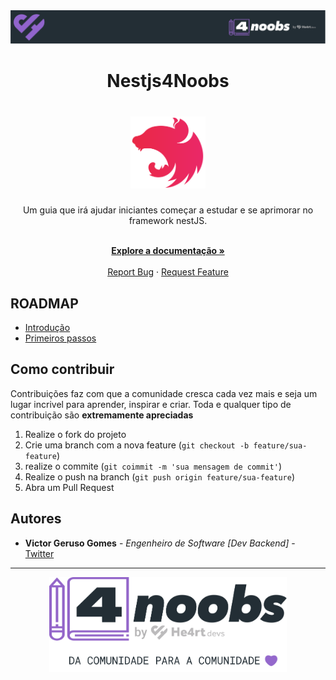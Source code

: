 <!--Header-->

<div align="center">
  <a href="https://github.com/he4rt/4noobs" target="_blank">
    <img src="images/header_4noobs.svg" />
  </a>
</div>

<!--Title-->

<h1 align="center">Nestjs4Noobs</h1>

<h1 align="center">
  <img src="images/logo-small-gradient.76616405.svg" alt="nestjs" width="120" />
</h1>

<p align="center">
  Um guia que irá ajudar iniciantes começar a estudar e se aprimorar no framework nestJS.
</p>

<p align="center">
    <br />
    <a href="https://docs.nestjs.com/"><strong>Explore a documentação »</strong></a>
    <br />
    <br />
    <a href="https://github.com/vgeruso/nestjs4noobs/issues/new">Report Bug</a>
    ·
    <a href="https://github.com/vgeruso/nestjs4noobs/issues/new">Request Feature</a>
</p>

<!--Content-->

## ROADMAP

- [Introdução](/content/1-introducao.md)
- [Primeiros passos](/content/2-primeiros-passos.md)

## Como contribuir

Contribuições faz com que a comunidade cresca cada vez mais e seja um lugar incrivel para aprender, inspirar e criar. Toda e qualquer tipo de contribuição são **extremamente apreciadas**

1. Realize o fork do projeto
2. Crie uma branch com a nova feature (`git checkout -b feature/sua-feature`)
3. realize o commite (`git coimmit -m 'sua mensagem de commit'`)
4. Realize o push na branch (`git push origin feature/sua-feature`)
5. Abra um Pull Request

## Autores

- **Victor Geruso Gomes** - _Engenheiro de Software [Dev Backend]_ - [Twitter](https://x.com/vgeruso)
---

<!--Footer-->

<p align="center">
  <a href="https://github.com/he4rt/4noobs">
    <img src="images/footer_4noobs.svg" width="380"/>
  </a>
</p>
